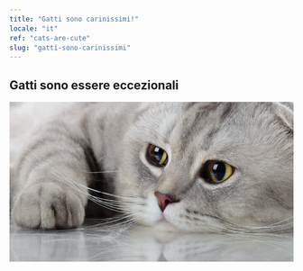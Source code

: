 ```yaml
---
title: "Gatti sono carinissimi!"
locale: "it"
ref: "cats-are-cute"
slug: "gatti-sono-carinissimi"
---
```


## Gatti sono essere eccezionali

![A cute cat](./cutecat.webp)
